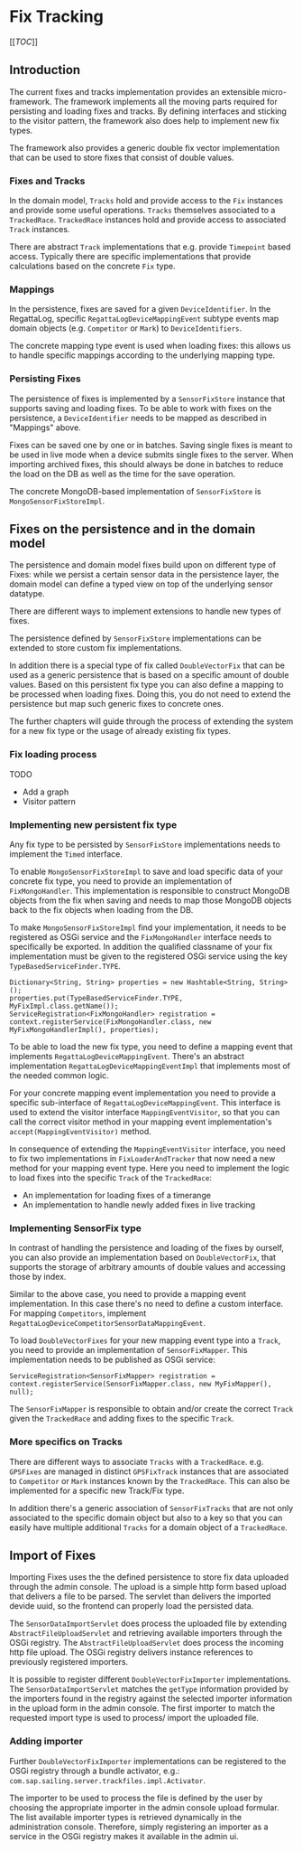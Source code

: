 # Fix Tracking

[[_TOC_]]

## Introduction

The current fixes and tracks implementation provides an extensible micro-framework. The framework implements all the moving parts required for persisting and loading fixes and tracks. By defining interfaces and sticking to the visitor pattern, the framework also does help to implement new fix types.

The framework also provides a generic double fix vector implementation that can be used to store fixes that consist of double values. 

### Fixes and Tracks

In the domain model, `Tracks` hold and provide access to the `Fix` instances and provide some useful operations. `Tracks` themselves associated to a `TrackedRace`. `TrackedRace` instances hold and provide access to associated `Track` instances.

There are abstract `Track` implementations that e.g. provide `Timepoint` based access. Typically there are specific implementations that provide calculations based on the concrete `Fix` type.

### Mappings

In the persistence, fixes are saved for a given `DeviceIdentifier`. In the RegattaLog, specific `RegattaLogDeviceMappingEvent` subtype events map domain objects (e.g. `Competitor` or `Mark`) to `DeviceIdentifiers`.

The concrete mapping type event is used when loading fixes: this allows us to handle specific mappings according to the underlying mapping type.

### Persisting Fixes

The persistence of fixes is implemented by a `SensorFixStore` instance that supports saving and loading fixes. To be able to work with fixes on the persistence, a `DeviceIdentifier` needs to be mapped as described in "Mappings" above.

Fixes can be saved one by one or in batches. Saving single fixes is meant to be used in live mode when a device submits single fixes to the server. When importing archived fixes, this should always be done in batches to reduce the load on the DB as well as the time for the save operation.

The concrete MongoDB-based implementation of `SensorFixStore` is `MongoSensorFixStoreImpl`.

## Fixes on the persistence and in the domain model

The persistence and domain model fixes build upon on different type of Fixes: 
while we persist a certain sensor data in the persistence layer, the domain model can define a typed view on top of the underlying sensor datatype.
 
There are different ways to implement extensions to handle new types of fixes.

The persistence defined by `SensorFixStore` implementations can be extended to store custom fix implementations.

In addition there is a special type of fix called `DoubleVectorFix` that can be used as a generic persistence that is based on a specific amount of double values. Based on this persistent fix type you can also define a mapping to be processed when loading fixes. Doing this, you do not need to extend the persistence but map such generic fixes to concrete ones.

The further chapters will guide through the process of extending the system for a new fix type or the usage of already existing fix types.

### Fix loading process

TODO
* Add a graph
* Visitor pattern

### Implementing new persistent fix type

Any fix type to be persisted by `SensorFixStore` implementations needs to implement the `Timed` interface.

To enable `MongoSensorFixStoreImpl` to save and load specific data of your concrete fix type, you need to provide an implementation of `FixMongoHandler`. This implementation is responsible to construct MongoDB objects from the fix when saving and needs to map those MongoDB objects back to the fix objects when loading from the DB.

To make `MongoSensorFixStoreImpl` find your implementation, it needs to be registered as OSGi service and the `FixMongoHandler` interface needs to specifically be exported. In addition the qualified classname of your fix implementation must be given to the registered OSGi service using the key `TypeBasedServiceFinder.TYPE`.

    Dictionary<String, String> properties = new Hashtable<String, String>();
    properties.put(TypeBasedServiceFinder.TYPE, MyFixImpl.class.getName());
    ServiceRegistration<FixMongoHandler> registration = context.registerService(FixMongoHandler.class, new MyFixMongoHandlerImpl(), properties);

To be able to load the new fix type, you need to define a mapping event that implements `RegattaLogDeviceMappingEvent`. There's an abstract implementation `RegattaLogDeviceMappingEventImpl` that implements most of the needed common logic.

For your concrete mapping event implementation you need to provide a specific sub-interface of `RegattaLogDeviceMappingEvent`. This interface is used to extend the visitor interface `MappingEventVisitor`, so that you can call the correct visitor method in your mapping event implementation's `accept(MappingEventVisitor)` method.

In consequence of extending the `MappingEventVisitor` interface, you need to fix two implementations in `FixLoaderAndTracker` that now need a new method for your mapping event type. Here you need to implement the logic to load fixes into the specific `Track` of the `TrackedRace`:

* An implementation for loading fixes of a timerange
* An implementation to handle newly added fixes in live tracking

### Implementing SensorFix type

In contrast of handling the persistence and loading of the fixes by ourself, you can also provide an implementation based on `DoubleVectorFix`, that supports the storage of arbitrary amounts of double values and accessing those by index.

Similar to the above case, you need to provide a mapping event implementation. In this case there's no need to define a custom interface. For mapping `Competitors`, implement `RegattaLogDeviceCompetitorSensorDataMappingEvent`.

To load `DoubleVectorFixes` for your new mapping event type into a `Track`, you need to provide an implementation of `SensorFixMapper`. This implementation needs to be published as OSGi service:

    ServiceRegistration<SensorFixMapper> registration = context.registerService(SensorFixMapper.class, new MyFixMapper(), null);

The `SensorFixMapper` is responsible to obtain and/or create the correct `Track` given the `TrackedRace` and adding fixes to the specific `Track`.

### More specifics on Tracks

There are different ways to associate `Tracks` with a `TrackedRace`. e.g. `GPSFixes` are managed in distinct `GPSFixTrack` instances that are associated to `Competitor` or `Mark` instances known by the `TrackedRace`. This can also be implemented for a specific new Track/Fix type.

In addition there's a generic association of `SensorFixTracks` that are not only associated to the specific domain object but also to a key so that you can easily have multiple additional `Tracks` for a domain object of a `TrackedRace`.

## Import of Fixes

Importing Fixes uses the the defined persistence to store fix data uploaded through the admin console. The upload is a simple http form based upload that delivers a file to be parsed. The servlet than delivers the imported devide uuid, so the frontend can properly load the persisted data.

The `SensorDataImportServlet` does process the uploaded file by extending `AbstractFileUploadServlet` and retrieving available importers through the OSGi registry. The `AbstractFileUploadServlet` does process the incoming http file upload. The OSGi registry delivers instance references to previously registered importers.

It is possible to register different `DoubleVectorFixImporter` implementations. The `SensorDataImportServlet` matches the `getType` information provided by the importers found in the registry against the selected importer information in the upload form in the admin console. The first importer to match the requested import type is used to process/ import the uploaded file.


### Adding importer

Further `DoubleVectorFixImporter` implementations can be registered to the OSGi registry through a bundle activator, e.g.: `com.sap.sailing.server.trackfiles.impl.Activator`.

The importer to be used to process the file is defined by the user by choosing the appropriate importer in the admin console upload formular. 
The list available importer types is retrieved dynamically in the administration console. Therefore, simply registering an importer as a service in the OSGi registry makes it available in the admin ui.


